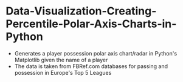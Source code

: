 # Data-Visualization-Creating-Percentile-Polar-Axis-Charts-in-Python
- Generates a player possession polar axis chart/radar in Python's Matplotlib given the name of a player
- The data is taken from FBRef.com databases for passing and possession in Europe's Top 5 Leagues

